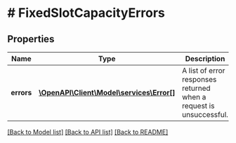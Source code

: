 # # FixedSlotCapacityErrors

## Properties

Name | Type | Description | Notes
------------ | ------------- | ------------- | -------------
**errors** | [**\OpenAPI\Client\Model\services\Error[]**](Error.md) | A list of error responses returned when a request is unsuccessful. | [optional]

[[Back to Model list]](../../README.md#models) [[Back to API list]](../../README.md#endpoints) [[Back to README]](../../README.md)
